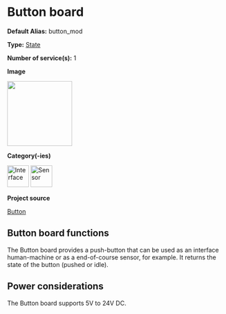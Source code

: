 # Button board

<div className="cust_sheet" markdown="1">
<p className="cust_sheet-title" markdown="1"><strong>Default Alias:</strong> button_mod</p>
<p className="cust_sheet-title" markdown="1"><strong>Type:</strong> <a href="/software/services_list/state.md">State</a></p>
<p className="cust_sheet-title" markdown="1"><strong>Number of service(s):</strong> 1</p>
<p className="cust_sheet-title" markdown="1"><strong>Image</strong></p>
<p className="cust_indent" markdown="1"><img height="150" src="/img/button-service.png"/></p>
<p className="cust_sheet-title" markdown="1"><strong>Category(-ies)</strong></p>
<p className="cust_indent" markdown="1">
<img height="50" src="/img/sticker-interface.png" title="Interface"/>
<img height="50" src="/img/sticker-sensor.png" title="Sensor"/>
</p>
<p className="cust_sheet-title" markdown="1"><strong>Project source </strong></p>
<a className="github-button" data-size="large" aria-label="Star Luos-io/Luos on GitHub" href="https://github.com/Luos-io/Examples/blob/master/Projects/l0/Button" target="_blank">Button</a>
</div>

## Button board functions

The Button board provides a push-button that can be used as an interface human-machine or as a end-of-course sensor, for example. It returns the state of the button (pushed or idle).

## Power considerations

The Button board supports 5V to 24V DC.
